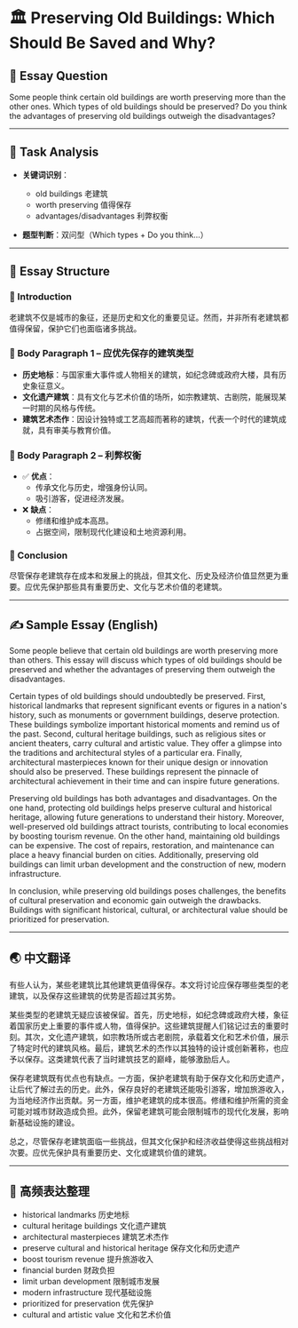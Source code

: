 # 🏛️ Preserving Old Buildings: Which Should Be Saved and Why?

## 📌 Essay Question

Some people think certain old buildings are worth preserving more than the other ones. Which types of old buildings should be preserved? Do you think the advantages of preserving old buildings outweigh the disadvantages?

---

## 🧠 Task Analysis

- **关键词识别**：
  - old buildings 老建筑
  - worth preserving 值得保存
  - advantages/disadvantages 利弊权衡

- **题型判断**：双问型（Which types + Do you think…）

---

## 🧱 Essay Structure

### 🔹 Introduction
老建筑不仅是城市的象征，还是历史和文化的重要见证。然而，并非所有老建筑都值得保留，保护它们也面临诸多挑战。

### 🔹 Body Paragraph 1 – 应优先保存的建筑类型
- **历史地标**：与国家重大事件或人物相关的建筑，如纪念碑或政府大楼，具有历史象征意义。
- **文化遗产建筑**：具有文化与艺术价值的场所，如宗教建筑、古剧院，能展现某一时期的风格与传统。
- **建筑艺术杰作**：因设计独特或工艺高超而著称的建筑，代表一个时代的建筑成就，具有审美与教育价值。

### 🔹 Body Paragraph 2 – 利弊权衡
- ✅ **优点**：
  - 传承文化与历史，增强身份认同。
  - 吸引游客，促进经济发展。
- ❌ **缺点**：
  - 修缮和维护成本高昂。
  - 占据空间，限制现代化建设和土地资源利用。

### 🔹 Conclusion
尽管保存老建筑存在成本和发展上的挑战，但其文化、历史及经济价值显然更为重要。应优先保护那些具有重要历史、文化与艺术价值的老建筑。

---

## ✍️ Sample Essay (English)

Some people believe that certain old buildings are worth preserving more than others. This essay will discuss which types of old buildings should be preserved and whether the advantages of preserving them outweigh the disadvantages.

Certain types of old buildings should undoubtedly be preserved. First, historical landmarks that represent significant events or figures in a nation's history, such as monuments or government buildings, deserve protection. These buildings symbolize important historical moments and remind us of the past. Second, cultural heritage buildings, such as religious sites or ancient theaters, carry cultural and artistic value. They offer a glimpse into the traditions and architectural styles of a particular era. Finally, architectural masterpieces known for their unique design or innovation should also be preserved. These buildings represent the pinnacle of architectural achievement in their time and can inspire future generations.

Preserving old buildings has both advantages and disadvantages. On the one hand, protecting old buildings helps preserve cultural and historical heritage, allowing future generations to understand their history. Moreover, well-preserved old buildings attract tourists, contributing to local economies by boosting tourism revenue. On the other hand, maintaining old buildings can be expensive. The cost of repairs, restoration, and maintenance can place a heavy financial burden on cities. Additionally, preserving old buildings can limit urban development and the construction of new, modern infrastructure.

In conclusion, while preserving old buildings poses challenges, the benefits of cultural preservation and economic gain outweigh the drawbacks. Buildings with significant historical, cultural, or architectural value should be prioritized for preservation.

---

## 🌏 中文翻译

有些人认为，某些老建筑比其他建筑更值得保存。本文将讨论应保存哪些类型的老建筑，以及保存这些建筑的优势是否超过其劣势。

某些类型的老建筑无疑应该被保留。首先，历史地标，如纪念碑或政府大楼，象征着国家历史上重要的事件或人物，值得保护。这些建筑提醒人们铭记过去的重要时刻。其次，文化遗产建筑，如宗教场所或古老剧院，承载着文化和艺术价值，展示了特定时代的建筑风格。最后，建筑艺术的杰作以其独特的设计或创新著称，也应予以保存。这类建筑代表了当时建筑技艺的巅峰，能够激励后人。

保存老建筑既有优点也有缺点。一方面，保护老建筑有助于保存文化和历史遗产，让后代了解过去的历史。此外，保存良好的老建筑还能吸引游客，增加旅游收入，为当地经济作出贡献。另一方面，维护老建筑的成本很高。修缮和维护所需的资金可能对城市财政造成负担。此外，保留老建筑可能会限制城市的现代化发展，影响新基础设施的建设。

总之，尽管保存老建筑面临一些挑战，但其文化保护和经济收益使得这些挑战相对次要。应优先保护具有重要历史、文化或建筑价值的建筑。

---

## 🧾 高频表达整理

- historical landmarks 历史地标  
- cultural heritage buildings 文化遗产建筑  
- architectural masterpieces 建筑艺术杰作  
- preserve cultural and historical heritage 保存文化和历史遗产  
- boost tourism revenue 提升旅游收入  
- financial burden 财政负担  
- limit urban development 限制城市发展  
- modern infrastructure 现代基础设施  
- prioritized for preservation 优先保护  
- cultural and artistic value 文化和艺术价值
